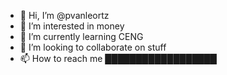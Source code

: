 - 👋 Hi, I’m @pvanleortz
- 👀 I’m interested in money
- 🌱 I’m currently learning CENG
- 💞️ I’m looking to collaborate on stuff
- 📫 How to reach me ██████████████████
